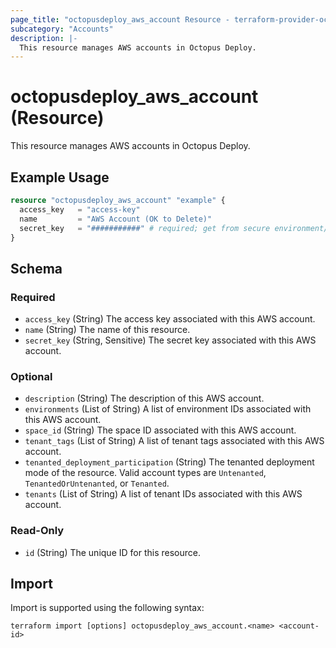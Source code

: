```yaml
---
page_title: "octopusdeploy_aws_account Resource - terraform-provider-octopusdeploy"
subcategory: "Accounts"
description: |-
  This resource manages AWS accounts in Octopus Deploy.
---
```


# octopusdeploy_aws_account (Resource)

This resource manages AWS accounts in Octopus Deploy.

## Example Usage

```terraform
resource "octopusdeploy_aws_account" "example" {
  access_key   = "access-key"
  name         = "AWS Account (OK to Delete)"
  secret_key   = "###########" # required; get from secure environment/store
}
```
<!-- schema generated by tfplugindocs -->
## Schema

### Required

- `access_key` (String) The access key associated with this AWS account.
- `name` (String) The name of this resource.
- `secret_key` (String, Sensitive) The secret key associated with this AWS account.

### Optional

- `description` (String) The description of this AWS account.
- `environments` (List of String) A list of environment IDs associated with this AWS account.
- `space_id` (String) The space ID associated with this AWS account.
- `tenant_tags` (List of String) A list of tenant tags associated with this AWS account.
- `tenanted_deployment_participation` (String) The tenanted deployment mode of the resource. Valid account types are `Untenanted`, `TenantedOrUntenanted`, or `Tenanted`.
- `tenants` (List of String) A list of tenant IDs associated with this AWS account.

### Read-Only

- `id` (String) The unique ID for this resource.

## Import

Import is supported using the following syntax:

```shell
terraform import [options] octopusdeploy_aws_account.<name> <account-id>
```
